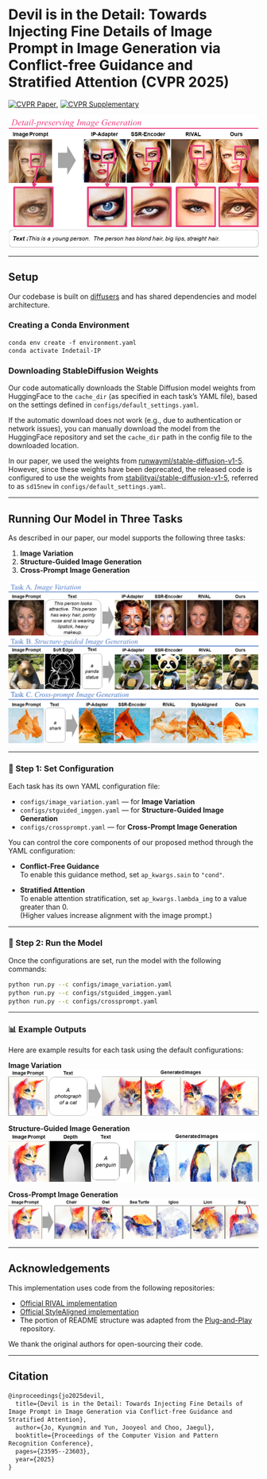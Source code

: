 # Devil is in the Detail: Towards Injecting Fine Details of Image Prompt in Image Generation via Conflict-free Guidance and Stratified Attention (CVPR 2025)

[![CVPR Paper](https://img.shields.io/badge/CVPR-Paper-blue.svg)](https://openaccess.thecvf.com/content/CVPR2025/papers/Jo_Devil_is_in_the_Detail_Towards_Injecting_Fine_Details_of_CVPR_2025_paper.pdf), [![CVPR Supplementary](https://img.shields.io/badge/CVPR-Supplementary-blue.svg)](https://openaccess.thecvf.com/content/CVPR2025/supplemental/Jo_Devil_is_in_CVPR_2025_supplemental.pdf)

![teaser](assets/teaser.png)


---

## Setup

Our codebase is built on [diffusers](https://github.com/huggingface/diffusers)
and has shared dependencies and model architecture.

### Creating a Conda Environment

```
conda env create -f environment.yaml
conda activate Indetail-IP
```

### Downloading StableDiffusion Weights
Our code automatically downloads the Stable Diffusion model weights from HuggingFace to the `cache_dir` (as specified in each task’s YAML file), based on the settings defined in `configs/default_settings.yaml`.

If the automatic download does not work (e.g., due to authentication or network issues), you can manually download the model from the HuggingFace repository and set the `cache_dir` path in the config file to the downloaded location.

In our paper, we used the weights from [runwayml/stable-diffusion-v1-5](https://huggingface.co/stable-diffusion-v1-5/stable-diffusion-v1-5).  
However, since these weights have been deprecated, the released code is configured to use the weights from [stabilityai/stable-diffusion-v1-5](https://huggingface.co/stable-diffusion-v1-5/stable-diffusion-v1-5), referred to as `sd15new` in `configs/default_settings.yaml`.

---

## Running Our Model in Three Tasks

As described in our paper, our model supports the following three tasks:

1. **Image Variation**
2. **Structure-Guided Image Generation**
3. **Cross-Prompt Image Generation**

![Three tasks](assets/three_tasks.png)

---

### 🔧 Step 1: Set Configuration

Each task has its own YAML configuration file:

- `configs/image_variation.yaml` — for **Image Variation**
- `configs/stguided_imggen.yaml` — for **Structure-Guided Image Generation**
- `configs/crossprompt.yaml` — for **Cross-Prompt Image Generation**

You can control the core components of our proposed method through the YAML configuration:

- **Conflict-Free Guidance**  
  To enable this guidance method, set `ap_kwargs.sain` to `"cond"`.

- **Stratified Attention**  
  To enable attention stratification, set `ap_kwargs.lambda_img` to a value greater than 0.  
  (Higher values increase alignment with the image prompt.)


---

### 🚀 Step 2: Run the Model

Once the configurations are set, run the model with the following commands:

```bash
python run.py --c configs/image_variation.yaml
python run.py --c configs/stguided_imggen.yaml
python run.py --c configs/crossprompt.yaml
```
---
### 📊 Example Outputs

Here are example results for each task using the default configurations:

**Image Variation**  
![Image Variation Result](assets/ImgVar.png)

**Structure-Guided Image Generation**  
![Structure-Guided Result](assets/StrGud.png)

**Cross-Prompt Image Generation**  
![Cross-Prompt Result](assets/CrossPrompt.png)


---
## Acknowledgements

This implementation uses code from the following repositories:

- [Official RIVAL implementation](https://github.com/dvlab-research/RIVAL)
- [Official StyleAligned implementation](https://github.com/google/style-aligned/)
- The portion of README structure was adapted from the [Plug-and-Play](https://github.com/MichalGeyer/plug-and-play) repository.

We thank the original authors for open-sourcing their code.

---

## Citation
```
@inproceedings{jo2025devil,
  title={Devil is in the Detail: Towards Injecting Fine Details of Image Prompt in Image Generation via Conflict-free Guidance and Stratified Attention},
  author={Jo, Kyungmin and Yun, Jooyeol and Choo, Jaegul},
  booktitle={Proceedings of the Computer Vision and Pattern Recognition Conference},
  pages={23595--23603},
  year={2025}
}
```